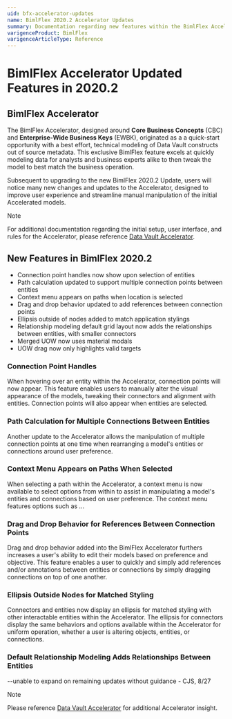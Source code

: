 ```yaml
---
uid: bfx-accelerator-updates
name: BimlFlex 2020.2 Accelerator Updates 
summary: Documentation regarding new features within the BimlFlex Accelerator including new features, connection points, context menu, path calculation, and matched styling
varigenceProduct: BimlFlex
varigenceArticleType: Reference
---
```


# BimlFlex Accelerator Updated Features in 2020.2

## BimlFlex Accelerator

The BimlFlex Accelerator, designed around **Core Business Concepts** (CBC) and **Enterprise-Wide Business Keys** (EWBK), originated as a a quick-start opportunity with a best effort, technical modeling of Data Vault constructs out of source metadata.
This exclusive BimlFlex feature excels at quickly modeling data for analysts and business experts alike to then tweak the model to best match the business operation.

Subsequent to upgrading to the new BimlFlex 2020.2 Update, users will notice many new changes and updates to the Accelerator, designed to improve user experience and streamline manual manipulation of the initial Accelerated models.

> [!NOTE]
> For additional documentation regarding the initial setup, user interface, and rules for the Accelerator, please reference [Data Vault Accelerator](xref:accelerator).

## New Features in BimlFlex 2020.2

- Connection point handles now show upon selection of entities
- Path calculation updated to support multiple connection points between entities
- Context menu appears on paths when location is selected
- Drag and drop behavior updated to add references between connection points
- Ellipsis outside of nodes added to match application stylings
- Relationship modeling default grid layout now adds the relationships between entities, with smaller connectors
- Merged UOW now uses material modals
- UOW drag now only highlights valid targets

### Connection Point Handles

When hovering over an entity within the Accelerator, connection points will now appear. 
This feature enables users to manually alter the visual appearance of the models, tweaking their connectors and alignment with entities.
Connection points will also appear when entities are selected.

### Path Calculation for Multiple Connections Between Entities

Another update to the Accelerator allows the manipulation of multiple connection points at one time when rearranging a model's entities or connections around user preference.

### Context Menu Appears on Paths When Selected

When selecting a path within the Accelerator, a context menu is now available to select options from within to assist in manipulating a model's entities and connections based on user preference. The context menu features options such as ...

### Drag and Drop Behavior for References Between Connection Points

Drag and drop behavior added into the BimlFlex Accelerator furthers increases a user's ability to edit their models based on preference and objective. This feature enables a user to quickly and simply add references and/or annotations between entities or connections by simply dragging connections on top of one another.

### Ellipsis Outside Nodes for Matched Styling

Connectors and entities now display an ellipsis for matched styling with other interactable entities within the Accelerator. The ellipsis for connectors display the same behaviors and options available within the Accelerator for uniform operation, whether a user is altering objects, entities, or connections.

### Default Relationship Modeling Adds Relationships Between Entities

--unable to expand on remaining updates without guidance - CJS, 8/27

> [!NOTE]
> Please reference [Data Vault Accelerator](xref:zzz-data-vault-accelerator) for additional Accelerator insight.
